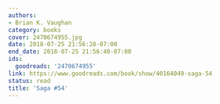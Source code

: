 ```yaml
---
authors:
- Brian K. Vaughan
category: books
cover: 2470674955.jpg
date: 2018-07-25 21:56:28-07:00
end_date: 2018-07-25 21:56:40-07:00
ids:
  goodreads: '2470674955'
link: https://www.goodreads.com/book/show/40164049-saga-54
status: read
title: 'Saga #54'
---
```

